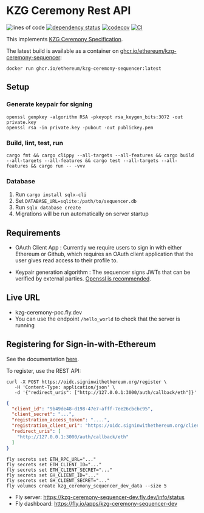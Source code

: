 # KZG Ceremony Rest API

![lines of code](https://img.shields.io/tokei/lines/github/ethereum/kzg-ceremony-sequencer)
[![dependency status](https://deps.rs/repo/github/ethereum/kzg-ceremony-sequencer/status.svg)](https://deps.rs/repo/github/ethereum/kzg-ceremony-sequencer)
[![codecov](https://codecov.io/gh/ethereum/kzg-ceremony-sequencer/branch/main/graph/badge.svg?token=WBPZ9U4TTO)](https://codecov.io/gh/ethereum/kzg-ceremony-sequencer)
[![CI](https://github.com/ethereum/kzg-ceremony-sequencer/actions/workflows/build-test-deploy.yml/badge.svg)](https://github.com/ethereum/kzg-ceremony-sequencer/actions/workflows/build-test-deploy.yml)

This implements [KZG Ceremony Specification](https://github.com/ethereum/kzg-ceremony-specs).

The latest build is available as a container on [ghcr.io/ethereum/kzg-ceremony-sequencer](https://github.com/ethereum/kzg-ceremony-sequencer/pkgs/container/kzg-ceremony-sequencer):

```shell
docker run ghcr.io/ethereum/kzg-ceremony-sequencer:latest
```

## Setup

### Generate keypair for signing

```shell
openssl genpkey -algorithm RSA -pkeyopt rsa_keygen_bits:3072 -out private.key
openssl rsa -in private.key -pubout -out publickey.pem
```

### Build, lint, test, run

```shell
cargo fmt && cargo clippy --all-targets --all-features && cargo build --all-targets --all-features && cargo test --all-targets --all-features && cargo run -- -vvv
```

### Database

1. Run `cargo install sqlx-cli`
2. Set `DATABASE_URL=sqlite:/path/to/sequencer.db`
3. Run `sqlx database create`
4. Migrations will be run automatically on server startup

## Requirements

- OAuth Client App : Currently we require users to sign in with either Ethereum or Github, which requires an OAuth client application that the user gives read access to their profile to.

- Keypair generation algorithm : The sequencer signs JWTs that can be verified by external parties. [Openssl is recommended](https://hackmd.io/PidEKWJEQpaYQ6qtTRALWQ?both).

## Live URL

- kzg-ceremony-poc.fly.dev
- You can use the endpoint `/hello_world` to check that the server is running

## Registering for Sign-in-with-Ethereum

See the documentation [here](https://docs.login.xyz/servers/oidc-provider/hosted-oidc-provider).

To register, use the REST API:

```shell
curl -X POST https://oidc.signinwithethereum.org/register \
   -H 'Content-Type: application/json' \
   -d '{"redirect_uris": ["http://127.0.0.1:3000/auth/callback/eth"]}'
```

```json
{
  "client_id": "9b49de48-d198-47e7-afff-7ee26cbcbc95",
  "client_secret": "...",
  "registration_access_token": "....",
  "registration_client_uri": "https://oidc.signinwithethereum.org/client/9b49de48-d198-47e7-afff-7ee26cbcbc95",
  "redirect_uris": [
    "http://127.0.0.1:3000/auth/callback/eth"
  ]
}
```

```shell
fly secrets set ETH_RPC_URL="..."
fly secrets set ETH_CLIENT_ID="..."
fly secrets set ETH_CLIENT_SECRET="..."
fly secrets set GH_CLIENT_ID="..."
fly secrets set GH_CLIENT_SECRET="..."
fly volumes create kzg_ceremony_sequencer_dev_data --size 5
```

* Fly server: <https://kzg-ceremony-sequencer-dev.fly.dev/info/status>
* Fly dashboard: <https://fly.io/apps/kzg-ceremony-sequencer-dev>
